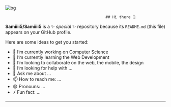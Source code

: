 ![bg](https://github.com/user-attachments/assets/50d02a9c-5e5e-4268-8576-12d7f735a133)

                                                
                                                
                                                ## Hi there 👋


**Samiiii5/Samiiii5** is a ✨ _special_ ✨ repository because its `README.md` (this file) appears on your GitHub profile.

Here are some ideas to get you started:

- 🔭 I’m currently working on Computer Science
- 🌱 I’m currently learning the Web Development
- 👯 I’m looking to collaborate on the web, the mobile, the design
- 🤔 I’m looking for help with ...
- 💬 Ask me about ...
- 📫 How to reach me: ...
- 😄 Pronouns: ...
- ⚡ Fun fact: ...
______________________________________________________________________________________________________________________________
